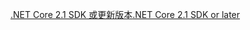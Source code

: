 [<span data-ttu-id="cbdf0-101">.NET Core 2.1 SDK 或更新版本</span><span class="sxs-lookup"><span data-stu-id="cbdf0-101">.NET Core 2.1 SDK or later</span></span>](https://www.microsoft.com/net/download/all)